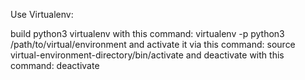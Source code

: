 Use Virtualenv:

build python3 virtualenv with this command:
virtualenv -p python3 /path/to/virtual/environment
and activate it via this command:
source virtual-environment-directory/bin/activate
and deactivate with this command:
deactivate 
